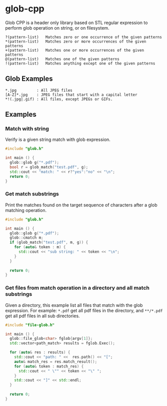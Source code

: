 # glob-cpp

Glob CPP is a header only library based on STL regular expression to perform glob operation on string, or on filesystem.

```
?(pattern-list)   Matches zero or one occurrence of the given patterns
*(pattern-list)   Matches zero or more occurrences of the given patterns
+(pattern-list)   Matches one or more occurrences of the given patterns
@(pattern-list)   Matches one of the given patterns
!(pattern-list)   Matches anything except one of the given patterns
```
## Glob Examples
```
*.jpg         : All JPEG files
[A-Z]*.jpg    : JPEG files that start with a capital letter
*!(.jpg|.gif) : All files, except JPEGs or GIFs.
```

## Examples
### Match with string
Verify is a given string match with glob expression.
```cpp
#include "glob.h"

int main () {
  glob::glob g("*.pdf");
  bool r = glob_match("test.pdf", g);
  std::cout << "match: " << r?"yes":"no" << "\n";
  return 0;
}
```

### Get match substrings
Print the matches found on the target sequence of characters after a glob matching operation.
```cpp
#include "glob.h"

int main () {
  glob::glob g("*.pdf");
  glob::cmatch m;
  if (glob_match("test.pdf", m, g)) {
    for (auto& token : m) {
      std::cout << "sub string: " << token << "\n";
    }
  }
  
  return 0;
}
```

### Get files from match operation in a directory and all match substrings
Given a directory, this example list all files that match with the glob expression. For example:
`*.pdf` get all pdf files in the directory, and `**/*.pdf` get all pdf files in all sub directories.

```cpp
#include "file-glob.h"

int main () {
  glob::file_glob<char> fglob{argv[1]};
  std::vector<path_match> results = fglob.Exec();

  for (auto& res : results) {
    std::cout << "path: " <<  res.path() << "[";
    auto& match_res = res.match_result();
    for (auto& token : match_res) {
      std::cout << " \"" << token << "\" ";
    }
    std::cout << "]" << std::endl;
  }
  
  return 0;
}
```

